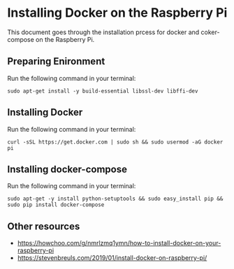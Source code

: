 # Installing Docker on the Raspberry Pi
This document goes through the installation prcess for docker and coker-compose on the Raspberry Pi.

## Preparing Enironment
Run the following command in your terminal:

`sudo apt-get install -y build-essential libssl-dev libffi-dev`

## Installing Docker
Run the following command in your terminal:

`curl -sSL https://get.docker.com | sudo sh && sudo usermod -aG docker pi`


## Installing docker-compose
Run the following command in your terminal:

`sudo apt-get -y install python-setuptools && sudo easy_install pip && sudo pip install docker-compose`

## Other resources
- https://howchoo.com/g/nmrlzmq1ymn/how-to-install-docker-on-your-raspberry-pi
- https://stevenbreuls.com/2019/01/install-docker-on-raspberry-pi/
